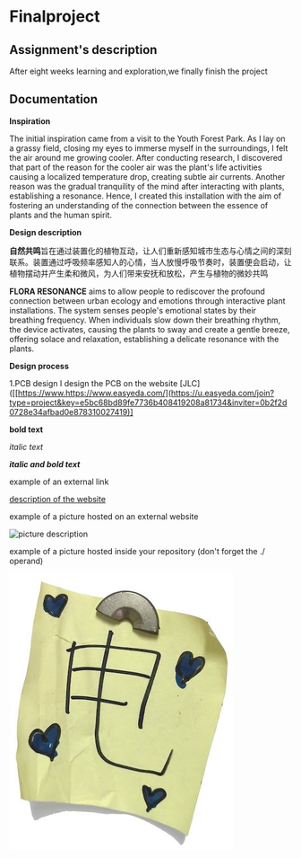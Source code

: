 # Finalproject

## Assignment's description
After eight weeks learning and exploration,we finally finish the project
## Documentation

**Inspiration**

The initial inspiration came from a visit to the Youth Forest Park. As I lay on a grassy field, closing my eyes to immerse myself in the surroundings, I felt the air around me growing cooler. After conducting research, I discovered that part of the reason for the cooler air was the plant's life activities causing a localized temperature drop, creating subtle air currents. Another reason was the gradual tranquility of the mind after interacting with plants, establishing a resonance.
Hence, I created this installation with the aim of fostering an understanding of the connection between the essence of plants and the human spirit.

**Design description**

**自然共鸣**旨在通过装置化的植物互动，让人们重新感知城市生态与心情之间的深刻联系。装置通过呼吸频率感知人的心情，当人放慢呼吸节奏时，装置便会启动，让植物摆动并产生柔和微风，为人们带来安抚和放松，产生与植物的微妙共鸣

**FLORA RESONANCE** aims to allow people to rediscover the profound connection between urban ecology and emotions through interactive plant installations. The system senses people's emotional states by their breathing frequency. When individuals slow down their breathing rhythm, the device activates, causing the plants to sway and create a gentle breeze, offering solace and relaxation, establishing a delicate resonance with the plants.

**Design process**

1.PCB design
I design the PCB on the website [JLC]([[https://www.https://www.easyeda.com/](https://u.easyeda.com/join?type=project&key=e5bc68bd89fe7736b408419208a81734&inviter=0b2f2d0728e34afbad0e878310027419)]

**bold text**

*italic text*

***italic and bold text***

example of an external link

[description of the website](https://www.https://www.example.com/)

example of a picture hosted on an external website

![picture description](https://djmag.com/sites/default/files/storyimages/Clara_Rockmore.jpg)

example of a picture hosted inside your repository (don't forget the ./ operand)

![picture description](./images/example.jpg)
